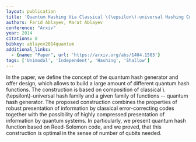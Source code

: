```yaml
---
layout: publication
title: 'Quantum Hashing Via Classical \(\epsilon\)-universal Hashing Constructions'
authors: Farid Ablayev, Marat Ablayev
conference: "Arxiv"
year: 2014
citations: 0
bibkey: ablayev2014quantum
additional_links:
  - {name: "Paper", url: 'https://arxiv.org/abs/1404.1503'}
tags: ['Unimodal', 'Independent', 'Hashing', 'Shallow']
---
```

In the paper, we define the concept of the quantum hash generator and offer
design, which allows to build a large amount of different quantum hash
functions. The construction is based on composition of classical
\\(\epsilon\\)-universal hash family and a given family of functions -- quantum
hash generator.
  The proposed construction combines the properties of robust presentation of
information by classical error-correcting codes together with the possibility
of highly compressed presentation of information by quantum systems.
  In particularly, we present quantum hash function based on Reed-Solomon code,
and we proved, that this construction is optimal in the sense of number of
qubits needed.
